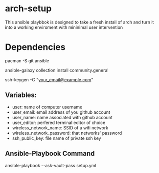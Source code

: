 # arch-setup

This ansible playbbok is designed to take a fresh install of arch and turn it into a working enviroment with mininimal user intervention

# Dependencies

pacman -S git ansible

ansible-galaxy collection install community.general

ssh-keygen -C "your_email@example.com"

Variables:
--------------

- user: name of computer username
- user_email: email address of you github account
- user_name: name associated with github account
- user_editor: perfered terminal editor of choice
- wireless_network_name: SSID of a wifi network
- wireless_network_password: that networks' password
- ssh_public_key: file name of private ssh key

Ansible-Playbook Command
--------------------------

ansible-playbook --ask-vault-pass setup.yml
